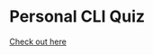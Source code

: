 # Personal CLI Quiz #

<a href="https://replit.com/@nilisha05/project1?embed=1&output=1">Check out here</a>

